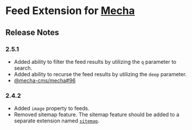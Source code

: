 Feed Extension for [Mecha](https://github.com/mecha-cms/mecha)
==============================================================

Release Notes
-------------

### 2.5.1

 - Added ability to filter the feed results by utilizing the `q` parameter to search.
 - Added ability to recurse the feed results by utilizing the `deep` parameter.
 - [@mecha-cms/mecha#96](https://github.com/mecha-cms/mecha/issues/96)

### 2.4.2

 - Added `image` property to feeds.
 - Removed sitemap feature. The sitemap feature should be added to a separate extension named [`sitemap`](https://github.com/mecha-cms/x.sitemap).